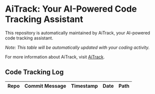 # AiTrack: Your AI-Powered Code Tracking Assistant

This repository is automatically maintained by AiTrack, your AI-powered code tracking assistant.

*Note: This table will be automatically updated with your coding activity.*

For more information about AiTrack, visit [AiTrack](https://marketplace.visualstudio.com/items?itemName=Aitrack.aitrack).

## Code Tracking Log

| Repo | Commit Message | Timestamp | Date | Path |
|-----------|-----------------|----------------|------|------|

